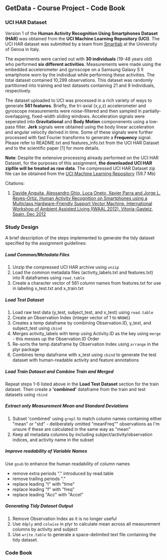 ## GetData - Course Project - Code Book

### UCI HAR Dataset
Version 1 of the **Human Activity Recognition Using Smartphones Dataset (HAR)** was obtained from the **UCI Machine Learning Repository (UCI)**. The UCI HAR dataset was submitted by a team from [Smartlab](https://sites.google.com/site/smartlabunige/home) at the University of Genoa in Italy. 

The experiments were carried out with **30 individuals** (19-48 years old) who performed **six different activities**. Measurements were made using the embedded accelerometer and gyroscope on a Samsung Galaxy S II smartphone worn by the individual while performing these activities. The total dataset contained 10,299 observations. This dataset was randomly partitioned into training and test datasets containing 21 and 9 individuals, respectively. 

The dataset uploaded to UCI was processed in a rich variety of ways to generate **561 features**. Briefly, the tri-axial (x,y,z) accelerometer and gyroscope measurements were noise-filtered and then sampled in partially-overlapping, fixed-width sliding windows. Acceleration signals were seperated into **Gravitational** and **Body Motion** componenents using a low-pass filter. **Jerk** signals were obtained using the body linear acceleration and angular velocity derived in time. Some of these signals were further processed with fast Fourier transforms to generate a **Frequency** signal.  Please refer to README.txt and features_info.txt from the UCI HAR Dataset and to the scientific paper [1] for more details. 

**Note**: Despite the extensive processing already performed on the UCI HAR Dataset, for the purposes of this assignment, **the downloaded UCI HAR zipfile will be treated as raw data**. The compressed UCI HAR Dataset zip file can be obtained from the [UCI Machine Learning Repository](http://archive.ics.uci.edu/ml/datasets/Human+Activity+Recognition+Using+Smartphones) (59.7 Mb)

Citations:  
1. [Davide Anguita, Alessandro Ghio, Luca Oneto, Xavier Parra and Jorge L. Reyes-Ortiz. Human Activity Recognition on Smartphones using a Multiclass Hardware-Friendly Support Vector Machine. International Workshop of Ambient Assisted Living (IWAAL 2012). Vitoria-Gasteiz, Spain. Dec 2012](http://link.springer.com/chapter/10.1007%2F978-3-642-35395-6_30)

### Study Design

A brief description of the steps implemented to generate the tidy dataset specified by the assignment guidelines:

##### Load Common/Metadata Files  
1. Unzip the compressed UCI HAR archive using `unzip`  
2. Load the common metadata files (activity_labels.txt and features.txt) into R dataframes  using `read.table`  
3. Create a character vector of 561 column names from features.txt for use in labeling x\_test.txt and x\_train.txt  

##### Load Test Dataset  
1. Load raw test data (y\_test, subject\_test, and x\_test) using `read.table` 
2. Create an Observation Index (integer vector of 1 to `NROWS`)  
3. Creates a temp dataframe by combining Observation.ID, y\_test, and subject\_test using `cbind`  
4. Merges activity_labels with temp using Activity.ID as the key using `merge` - this messes up the Observation.ID Order  
5. Re-sorts the temp dataframe by Observation Index using `arrange` in the plyr package 
6. Combines temp dataframe with x_test using `cbind` to generate the test dataset with human-readable activity and feature annotations  

##### Load Train Dataset and Combine Train and Merged
Repeat steps 1-6 listed above in the **Load Test Dataset** section for the train dataset. Then create a **'combined'** dataframe from the train and test datasets using `rbind`    

##### Extract only Measurement Mean and Standard Deviations
1. Subset 'combined' using `grepl` to match column names containing either "mean" or "std" - deliberately omitted "meanFreq"" observations as I'm unsure if these are calculated in the same way as "mean"   
2. Keep all metadata columns by including subject/activity/observation indices, and activity name in the subset  

##### Improve readability of Variable Names
Use `gsub` to enhance the human readability of column names  
- remove extra periods "." introduced by read.table  
- remove trailing periods "."  
- replace leading "t" with "time"  
- replace leading "f" with "freq"  
- replace leading "Acc" with "Accel"  

##### Generating Tidy Dataset Output
1. Remove Observation Index as it is no longer useful  
2. Use `ddply` and `colwise` in plyr to calculate mean across all measurement columns by activity and subject
3. Use `write.table` to generate a space-delimited text file containing the tidy dataset.

### Code Book
